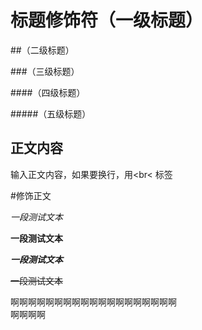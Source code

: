# 标题修饰符（一级标题）

##（二级标题）

###（三级标题）

####（四级标题）

#####（五级标题）


## 正文内容

   输入正文内容，如果要换行，用\<br\< 标签

#修饰正文

   *一段测试文本*

   **一段测试文本**

   ***一段测试文本***

   ~~一段测试文本~~

   啊啊啊啊啊啊啊啊啊啊啊啊啊啊啊啊啊啊啊<br>啊啊啊啊
